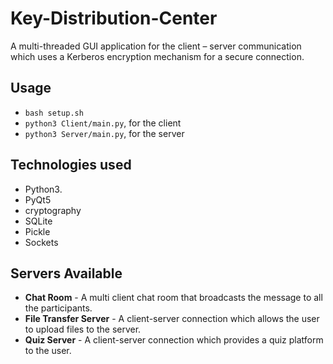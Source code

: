 # Key-Distribution-Center
A multi-threaded GUI application for the client – server communication which uses a Kerberos encryption mechanism for a secure connection.

## Usage
- ```bash setup.sh```
- ```python3 Client/main.py```, for the client
- ```python3 Server/main.py```, for the server

## Technologies used
- Python3.
- PyQt5
- cryptography
- SQLite
- Pickle
- Sockets

## Servers Available
- **Chat Room** - A multi client chat room that broadcasts the message to all the participants.
- **File Transfer Server** - A client-server connection which allows the user to upload files to the server.
- **Quiz Server** - A client-server connection which provides a quiz platform to the user.
